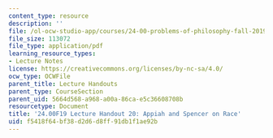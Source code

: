 ```yaml
---
content_type: resource
description: ''
file: /ol-ocw-studio-app/courses/24-00-problems-of-philosophy-fall-2019/f5418f64bf38d2d6d8ff91db1f1ae92b_MIT24_00F19_lecturehandout20.pdf
file_size: 113072
file_type: application/pdf
learning_resource_types:
- Lecture Notes
license: https://creativecommons.org/licenses/by-nc-sa/4.0/
ocw_type: OCWFile
parent_title: Lecture Handouts
parent_type: CourseSection
parent_uid: 5664d568-a968-a00a-86ca-e5c36608708b
resourcetype: Document
title: '24.00F19 Lecture Handout 20: Appiah and Spencer on Race'
uid: f5418f64-bf38-d2d6-d8ff-91db1f1ae92b
---
```

